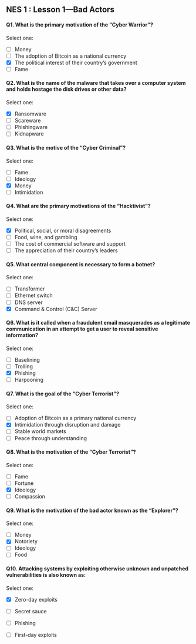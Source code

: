 NES 1 : Lesson 1—Bad Actors
------------

#### Q1. What is the primary motivation of the “Cyber Warrior”?

Select one:
- [ ] Money
- [ ] The adoption of Bitcoin as a national currency
- [x] The political interest of their country’s government
- [ ] Fame

#### Q2. What is the name of the malware that takes over a computer system and holds hostage the disk drives or other data?

Select one:
- [x] Ransomware
- [ ] Scareware
- [ ] Phishingware
- [ ] Kidnapware

#### Q3. What is the motive of the “Cyber Criminal”?

Select one:
- [ ] Fame
- [ ] Ideology
- [x] Money
- [ ] Intimidation

#### Q4. What are the primary motivations of the “Hacktivist”?

Select one:
- [x] Political, social, or moral disagreements
- [ ] Food, wine, and gambling
- [ ] The cost of commercial software and support
- [ ] The appreciation of their country’s leaders

#### Q5. What central component is necessary to form a botnet?

Select one:
- [ ] Transformer
- [ ] Ethernet switch
- [ ] DNS server
- [x] Command & Control (C&C) Server

#### Q6. What is it called when a fraudulent email masquerades as a legitimate communication in an attempt to get a user to reveal sensitive information?

Select one:
- [ ] Baselining
- [ ] Trolling
- [x] Phishing
- [ ] Harpooning

#### Q7. What is the goal of the “Cyber Terrorist”?

Select one:
- [ ] Adoption of Bitcoin as a primary national currency
- [x] Intimidation through disruption and damage
- [ ] Stable world markets
- [ ] Peace through understanding

#### Q8. What is the motivation of the “Cyber Terrorist”?

Select one:
- [ ] Fame
- [ ] Fortune
- [x] Ideology
- [ ] Compassion

#### Q9. What is the motivation of the bad actor known as the “Explorer”?

Select one:
- [ ] Money
- [x] Notoriety
- [ ] Ideology
- [ ] Food

#### Q10. Attacking systems by exploiting otherwise unknown and unpatched vulnerabilities is also known as:

Select one:
- [x] Zero-day exploits
- [ ] Secret sauce
- [ ] Phishing
- [ ] First-day exploits



